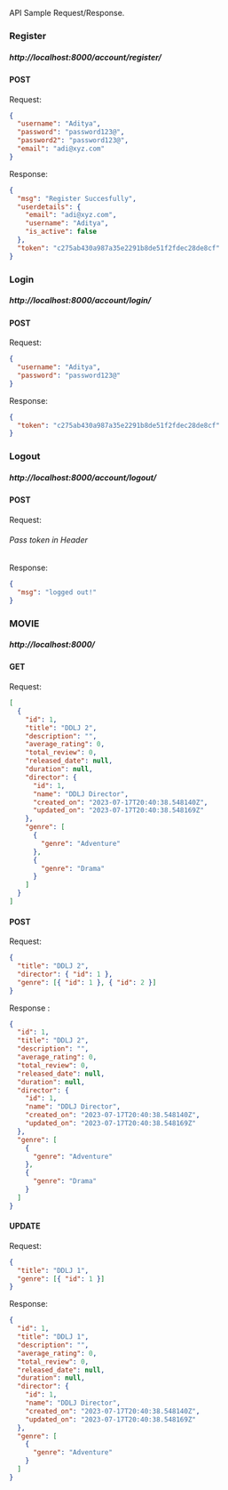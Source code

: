 API Sample Request/Response.

<h3>Register</h3>
<h5>http://localhost:8000/account/register/</h5>
<p><h4>POST</h4></p>

Request:

```json
{
  "username": "Aditya",
  "password": "password123@",
  "password2": "password123@",
  "email": "adi@xyz.com"
}
```

Response:

```json
{
  "msg": "Register Succesfully",
  "userdetails": {
    "email": "adi@xyz.com",
    "username": "Aditya",
    "is_active": false
  },
  "token": "c275ab430a987a35e2291b8de51f2fdec28de8cf"
}
```

<h3>Login</h3>
<h5>http://localhost:8000/account/login/</h5>
<p><h4>POST</h4></p>

Request:

```json
{
  "username": "Aditya",
  "password": "password123@"
}
```

Response:

```json
{
  "token": "c275ab430a987a35e2291b8de51f2fdec28de8cf"
}
```

<h3>Logout</h3>
<h5>http://localhost:8000/account/logout/</h5>
<p><h4>POST</h4></p>

Request:

<h6>Pass token in Header</h6>

Response:

```json
{
  "msg": "logged out!"
}
```

<h3>MOVIE</h3>
<h5>http://localhost:8000/</h5>
<p><h4>GET</h4></p>

Request:

```json
[
  {
    "id": 1,
    "title": "DDLJ 2",
    "description": "",
    "average_rating": 0,
    "total_review": 0,
    "released_date": null,
    "duration": null,
    "director": {
      "id": 1,
      "name": "DDLJ Director",
      "created_on": "2023-07-17T20:40:38.548140Z",
      "updated_on": "2023-07-17T20:40:38.548169Z"
    },
    "genre": [
      {
        "genre": "Adventure"
      },
      {
        "genre": "Drama"
      }
    ]
  }
]
```

<p><h4>POST</h4></p>

Request:

```json
{
  "title": "DDLJ 2",
  "director": { "id": 1 },
  "genre": [{ "id": 1 }, { "id": 2 }]
}
```

Response :

```json
{
  "id": 1,
  "title": "DDLJ 2",
  "description": "",
  "average_rating": 0,
  "total_review": 0,
  "released_date": null,
  "duration": null,
  "director": {
    "id": 1,
    "name": "DDLJ Director",
    "created_on": "2023-07-17T20:40:38.548140Z",
    "updated_on": "2023-07-17T20:40:38.548169Z"
  },
  "genre": [
    {
      "genre": "Adventure"
    },
    {
      "genre": "Drama"
    }
  ]
}
```

<p><h4>UPDATE</h4></p>
Request:

```json
{
  "title": "DDLJ 1",
  "genre": [{ "id": 1 }]
}
```

Response:

```json
{
  "id": 1,
  "title": "DDLJ 1",
  "description": "",
  "average_rating": 0,
  "total_review": 0,
  "released_date": null,
  "duration": null,
  "director": {
    "id": 1,
    "name": "DDLJ Director",
    "created_on": "2023-07-17T20:40:38.548140Z",
    "updated_on": "2023-07-17T20:40:38.548169Z"
  },
  "genre": [
    {
      "genre": "Adventure"
    }
  ]
}
```
